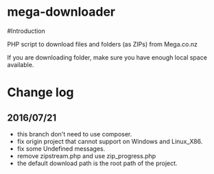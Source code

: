 mega-downloader
===============

#Introduction

PHP script to download files and folders (as ZIPs) from Mega.co.nz

If you are downloading folder, make sure you have enough local space available.

# Change log

## 2016/07/21

+ this branch don't need to use composer.
+ fix origin project that cannot support on Windows and Linux_X86.
+ fix some Undefined messages.
+ remove zipstream.php and use zip_progress.php
+ the default download path is the root path of the project.
